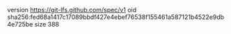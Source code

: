 version https://git-lfs.github.com/spec/v1
oid sha256:fed68a1417c17089bbdf427e4ebef76538f155461a587121b4522e9db4e725be
size 388
